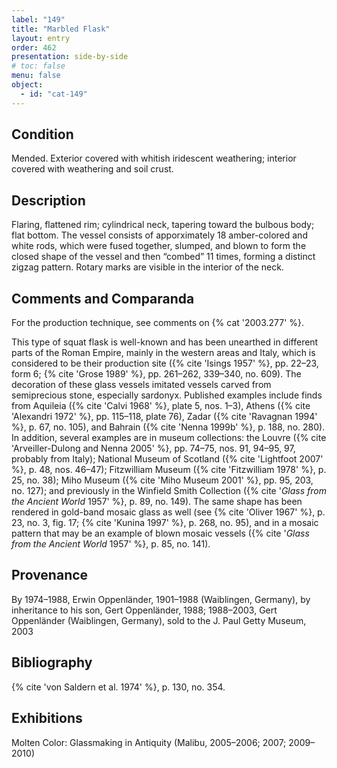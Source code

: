 ```yaml
---
label: "149"
title: "Marbled Flask"
layout: entry
order: 462
presentation: side-by-side
# toc: false
menu: false
object:
  - id: "cat-149"
---
```


## Condition

Mended. Exterior covered with whitish iridescent weathering; interior covered with weathering and soil crust.

## Description

Flaring, flattened rim; cylindrical neck, tapering toward the bulbous body; flat bottom. The vessel consists of apporximately 18 amber-colored and white rods, which were fused together, slumped, and blown to form the closed shape of the vessel and then “combed” 11 times, forming a distinct zigzag pattern. Rotary marks are visible in the interior of the neck.

## Comments and Comparanda

For the production technique, see comments on {% cat '2003.277' %}.

This type of squat flask is well-known and has been unearthed in different parts of the Roman Empire, mainly in the western areas and Italy, which is considered to be their production site ({% cite 'Isings 1957' %}, pp. 22–23, form 6; {% cite 'Grose 1989' %}, pp. 261–262, 339–340, no. 609). The decoration of these glass vessels imitated vessels carved from semiprecious stone, especially sardonyx. Published examples include finds from Aquileia ({% cite 'Calvi 1968' %}, plate 5, nos. 1–3), Athens ({% cite 'Alexandri 1972' %}, pp. 115–118, plate 76), Zadar ({% cite 'Ravagnan 1994' %}, p. 67, no. 105), and Bahrain ({% cite 'Nenna 1999b' %}, p. 188, no. 280). In addition, several examples are in museum collections: the Louvre ({% cite 'Arveiller-Dulong and Nenna 2005' %}, pp. 74–75, nos. 91, 94–95, 97, probably from Italy); National Museum of Scotland ({% cite 'Lightfoot 2007' %}, p. 48, nos. 46–47); Fitzwilliam Museum ({% cite 'Fitzwilliam 1978' %}, p. 25, no. 38); Miho Museum ({% cite 'Miho Museum 2001' %}, pp. 95, 203, no. 127); and previously in the Winfield Smith Collection ({% cite '*Glass from the Ancient World* 1957' %}, p. 89, no. 149). The same shape has been rendered in gold-band mosaic glass as well (see {% cite 'Oliver 1967' %}, p. 23, no. 3, fig. 17; {% cite 'Kunina 1997' %}, p. 268, no. 95), and in a mosaic pattern that may be an example of blown mosaic vessels ({% cite '*Glass from the Ancient World* 1957' %}, p. 85, no. 141).

## Provenance

By 1974–1988, Erwin Oppenländer, 1901–1988 (Waiblingen, Germany), by inheritance to his son, Gert Oppenländer, 1988; 1988–2003, Gert Oppenländer (Waiblingen, Germany), sold to the J. Paul Getty Museum, 2003

## Bibliography

{% cite 'von Saldern et al. 1974' %}, p. 130, no. 354.

## Exhibitions

Molten Color: Glassmaking in Antiquity (Malibu, 2005–2006; 2007; 2009–2010)
